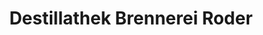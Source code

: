 ---
title: "Destillathek Brennerei Roder"
url: /aalen/destillathek-brennerei-roder/
shop: Spirituosen
---